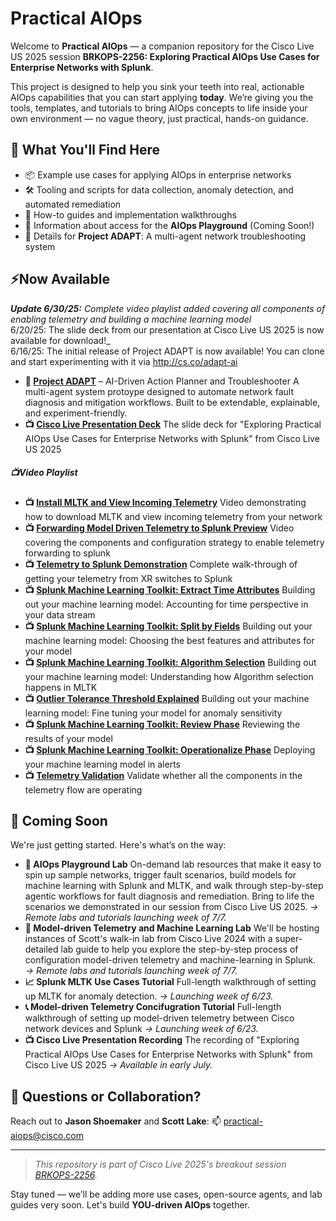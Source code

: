 # Practical AIOps

Welcome to **Practical AIOps** — a companion repository for the Cisco Live US 2025 session **BRKOPS-2256: Exploring Practical AIOps Use Cases for Enterprise Networks with Splunk**.

This project is designed to help you sink your teeth into real, actionable AIOps capabilities that you can start applying **today**. We’re giving you the tools, templates, and tutorials to bring AIOps concepts to life inside your own environment — no vague theory, just practical, hands-on guidance.

## 🔧 What You'll Find Here

- 📦 Example use cases for applying AIOps in enterprise networks
- 🛠️ Tooling and scripts for data collection, anomaly detection, and automated remediation
- 📘 How-to guides and implementation walkthroughs
- 🚧 Information about access for the **AIOps Playground** (Coming Soon!)
- 🤖 Details for **Project ADAPT**: A multi-agent network troubleshooting system

## ⚡Now Available

_**Update 6/30/25:** Complete video playlist added covering all components of enabling telemetry and building a machine learning model_<br>
6/20/25: The slide deck from our presentation at Cisco Live US 2025 is now available for download!_<br>
6/16/25: The initial release of Project ADAPT is now available! You can clone and start experimenting with it via http://cs.co/adapt-ai

- **🧠 [Project ADAPT](http://cs.co/adapt-ai)** – AI-Driven Action Planner and Troubleshooter
  A multi-agent system protoype designed to automate network fault diagnosis and mitigation workflows. Built to be extendable, explainable, and experiment-friendly.
- **📺 [Cisco Live Presentation Deck](BRKOPS-2256_Practical-AIOps.pdf)**
  The slide deck for "Exploring Practical AIOps Use Cases for Enterprise Networks with Splunk" from Cisco Live US 2025

##### 📺Video Playlist

- **📺 [Install MLTK and View Incoming Telemetry](https://youtu.be/SPVXWvyKoWo)**
  Video demonstrating how to download MLTK and view incoming telemetry from your network
- **📺 [Forwarding Model Driven Telemetry to Splunk Preview](https://youtu.be/kVVMUnSktxo)**
  Video covering the components and configuration strategy to enable telemetry forwarding to splunk
- **📺 [Telemetry to Splunk Demonstration](https://youtu.be/CoB7VB--aFo)**
  Complete walk-through of getting your telemetry from XR switches to Splunk
- **📺 [Splunk Machine Learning Toolkit:  Extract Time Attributes](https://youtu.be/aiST5185XYM)**
  Building out your machine learning model: Accounting for time perspective in your data stream
- **📺 [Splunk Machine Learning Toolkit:  Split by Fields](https://youtu.be/tdXQx5OWl-g)**
  Building out your machine learning model: Choosing the best features and attributes for your model
- **📺 [Splunk Machine Learning Toolkit:  Algorithm Selection](https://youtu.be/WepZ5VYKWzU)**
  Building out your machine learning model: Understanding how Algorithm selection happens in MLTK
- **📺 [Outlier Tolerance Threshold Explained](https://youtu.be/ZcJH0oV1Hms)**
  Building out your machine learning model: Fine tuning your model for anomaly sensitivity
- **📺 [Splunk Machine Learning Toolkit:  Review Phase](https://youtu.be/wqOVZKPjUDg)**
  Reviewing the results of your model
- **📺 [Splunk Machine Learning Toolkit: Operationalize Phase](https://youtu.be/d30dyape0V0)**
  Deploying your machine learning model in alerts
- **📺 [Telemetry Validation](https://youtu.be/tAGGMCRxKdA)**
  Validate whether all the components in the telemetry flow are operating

## 🚀 Coming Soon

We're just getting started. Here's what’s on the way:

- **🧪 AIOps Playground Lab**
  On-demand lab resources that make it easy to spin up sample networks, trigger fault scenarios, build models for machine learning with Splunk and MLTK, and walk through step-by-step agentic workflows for fault diagnosis and remediation.  Bring to life the scenarios we demonstrated in our session from Cisco Live US 2025.
  _→ Remote labs and tutorials launching week of 7/7._
- **🧪 Model-driven Telemetry and Machine Learning Lab**
  We'll be hosting instances of Scott's walk-in lab from Cisco Live 2024 with a super-detailed lab guide to help you explore the step-by-step process of configuration model-driven telemetry and machine-learning in Splunk.
  _→ Remote labs and tutorials launching week of 7/7._
- **📈 Splunk MLTK Use Cases Tutorial**
  Full-length walkthrough of setting up MLTK for anomaly detection.
  _→ Launching week of 6/23._
- **📞 Model-driven Telemetry Concifugration Tutorial**
  Full-length walkthrough of setting up model-driven telemetry between Cisco network devices and Splunk
  _→ Launching week of 6/23._
- **📺 Cisco Live Presentation Recording**
  The recording of "Exploring Practical AIOps Use Cases for Enterprise Networks with Splunk" from Cisco Live US 2025
  _→ Available in early July._

## 💬 Questions or Collaboration?

Reach out to **Jason Shoemaker** and **Scott Lake**:
📫 [practical-aiops@cisco.com](mailto:practical-aiops@cisco.com)

---

> _This repository is part of Cisco Live 2025's breakout session [BRKOPS-2256](https://www.ciscolive.com)._

Stay tuned — we’ll be adding more use cases, open-source agents, and lab guides very soon.
Let's build **YOU-driven AIOps** together.
